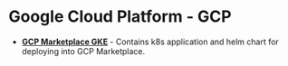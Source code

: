 # Google Cloud Platform - GCP

* [**GCP Marketplace GKE**](https://github.com/aquasecurity/gcp-marketplace-gke) - Contains k8s application and helm chart for deploying into GCP Marketplace.
